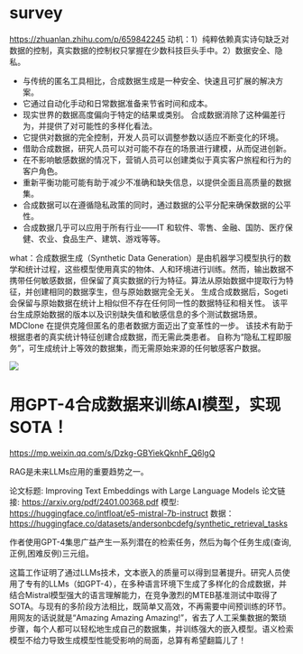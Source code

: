 # survey
https://zhuanlan.zhihu.com/p/659842245
动机：1）纯粹依赖真实诗句缺乏对数据的控制，真实数据的控制权只掌握在少数科技巨头手中。2）数据安全、隐私。
- 与传统的匿名工具相比，合成数据生成是一种安全、快速且可扩展的解决方案。
- 它通过自动化手动和日常数据准备来节省时间和成本。
- 现实世界的数据高度偏向于特定的结果或类别。 合成数据消除了这种偏差行为，并提供了对可能性的多样化看法。
- 它提供对数据的完全控制，开发人员可以调整参数以适应不断变化的环境。
- 借助合成数据，研究人员可以对可能不存在的场景进行建模，从而促进创新。
- 在不影响敏感数据的情况下，营销人员可以创建类似于真实客户旅程和行为的客户角色。
- 重新平衡功能可能有助于减少不准确和缺失信息，以提供全面且高质量的数据集。
- 合成数据可以在遵循隐私政策的同时，通过数据的公平分配来确保数据的公平性。
- 合成数据几乎可以应用于所有行业——IT 和软件、零售、金融、国防、医疗保健、农业、食品生产、建筑、游戏等等。

what：合成数据生成（Synthetic Data Generation）是由机器学习模型执行的数学和统计过程，这些模型使用真实的物体、人和环境进行训练。然而，输出数据不携带任何敏感数据，但保留了真实数据的行为特征。算法从原始数据中提取行为特征，并创建相同的数据孪生，但与原始数据完全无关。
生成合成数据后，Sogeti 会保留与原始数据在统计上相似但不存在任何同一性的数据特征和相关性。
该平台生成原始数据的版本以及识别缺失值和敏感信息的多个测试数据场景。
MDClone 在提供克隆但匿名的患者数据方面迈出了变革性的一步。 该技术有助于根据患者的真实统计特征创建合成数据，而无需此类患者。
自称为“隐私工程即服务”，可生成统计上等效的数据集，而无需原始来源的任何敏感客户数据。

<img src="https://pic1.zhimg.com/v2-11c52c3cdbbb331670e1db05fac23acc_r.jpg">  


# 用GPT-4合成数据来训练AI模型，实现SOTA！

https://mp.weixin.qq.com/s/Dzkg-GBYiekQknhF_Q6lgQ

RAG是未来LLMs应用的重要趋势之一。

论文标题:
Improving Text Embeddings with Large Language Models
论文链接:
https://arxiv.org/pdf/2401.00368.pdf
模型:
https://huggingface.co/intfloat/e5-mistral-7b-instruct
数据：
https://huggingface.co/datasets/andersonbcdefg/synthetic_retrieval_tasks

作者使用GPT-4集思广益产生一系列潜在的检索任务，然后为每个任务生成(查询,正例,困难反例)三元组。

这篇工作证明了通过LLMs技术，文本嵌入的质量可以得到显著提升。研究人员使用了专有的LLMs（如GPT-4），在多种语言环境下生成了多样化的合成数据，并结合Mistral模型强大的语言理解能力，在竞争激烈的MTEB基准测试中取得了SOTA。与现有的多阶段方法相比，既简单又高效，不再需要中间预训练的环节。
用网友的话说就是“Amazing Amazing Amazing!”，省去了人工采集数据的繁琐步骤，每个人都可以轻松地生成自己的数据集，并训练强大的嵌入模型。语义检索模型不给力导致生成模型性能受影响的局面，总算有希望翻篇儿了！
